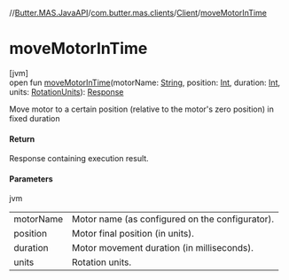 //[Butter.MAS.JavaAPI](../../../index.md)/[com.butter.mas.clients](../index.md)/[Client](index.md)/[moveMotorInTime](move-motor-in-time.md)

# moveMotorInTime

[jvm]\
open fun [moveMotorInTime](move-motor-in-time.md)(motorName: [String](https://docs.oracle.com/javase/8/docs/api/java/lang/String.html), position: [Int](https://kotlinlang.org/api/core/kotlin-stdlib/kotlin/-int/index.html), duration: [Int](https://kotlinlang.org/api/core/kotlin-stdlib/kotlin/-int/index.html), units: [RotationUnits](../../data/-rotation-units/index.md)): [Response](../../data/-response/index.md)

Move motor to a certain position (relative to the motor's zero position) in fixed duration

#### Return

Response containing execution result.

#### Parameters

jvm

| | |
|---|---|
| motorName | Motor name (as configured on the configurator). |
| position | Motor final position (in units). |
| duration | Motor movement duration (in milliseconds). |
| units | Rotation units. |